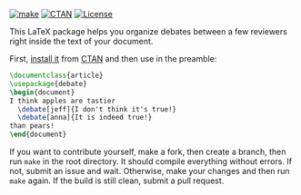 [![make](https://github.com/yegor256/debate/actions/workflows/l3build.yml/badge.svg)](https://github.com/yegor256/debate/actions/workflows/l3build.yml)
[![CTAN](https://img.shields.io/ctan/v/debate)](https://ctan.org/pkg/debate)
[![License](https://img.shields.io/badge/license-MIT-green.svg)](https://github.com/yegor256/debate/blob/master/LICENSE.txt)

This LaTeX package helps you organize debates between a few reviewers
right inside the text of your document.

First, [install it](https://en.wikibooks.org/wiki/LaTeX/Installing_Extra_Packages)
from [CTAN](https://ctan.org/pkg/debate) 
and then use in the preamble:

```tex
\documentclass{article}
\usepackage{debate}
\begin{document}
I think apples are tastier
  \debate[jeff]{I don't think it's true!}
  \debate[anna]{It is indeed true!}
than pears!
\end{document}
```

If you want to contribute yourself, make a fork, then create a branch, 
then run `make` in the root directory.
It should compile everything without errors. If not, submit an issue and wait.
Otherwise, make your changes and then run `make` again. If the build is
still clean, submit a pull request.

